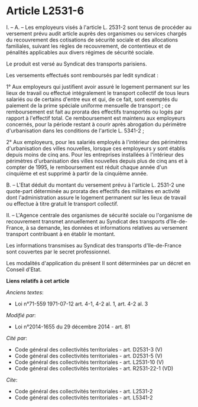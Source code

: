 # Article L2531-6

I. – A. – Les employeurs visés à l'article L. 2531-2 sont tenus de procéder au versement prévu audit article auprès des
organismes ou services chargés du recouvrement des cotisations de sécurité sociale et des allocations familiales, suivant les
règles de recouvrement, de contentieux et de pénalités applicables aux divers régimes de sécurité sociale.

Le produit est versé au Syndicat des transports parisiens.

Les versements effectués sont remboursés par ledit syndicat :

1° Aux employeurs qui justifient avoir assuré le logement permanent sur les lieux de travail ou effectué intégralement le
transport collectif de tous leurs salariés ou de certains d'entre eux et qui, de ce fait, sont exemptés du paiement de la
prime spéciale uniforme mensuelle de transport ; ce remboursement est fait au prorata des effectifs transportés ou logés par
rapport à l'effectif total. Ce remboursement est maintenu aux employeurs concernés, pour la période restant à courir après
abrogation du périmètre d'urbanisation dans les conditions de l'article L. 5341-2 ;

2° Aux employeurs, pour les salariés employés à l'intérieur des périmètres d'urbanisation des villes nouvelles, lorsque ces
employeurs y sont établis depuis moins de cinq ans. Pour les entreprises installées à l'intérieur des périmètres
d'urbanisation des villes nouvelles depuis plus de cinq ans et à compter de 1995, le remboursement est réduit chaque année
d'un cinquième et est supprimé à partir de la cinquième année.

B. – L'Etat déduit du montant du versement prévu à l'article L. 2531-2 une quote-part déterminée au prorata des effectifs des
militaires en activité dont l'administration assure le logement permanent sur les lieux de travail ou effectue à titre
gratuit le transport collectif.

II. – L'Agence centrale des organismes de sécurité sociale ou l'organisme de recouvrement transmet annuellement au Syndicat
des transports d'Ile-de-France, à sa demande, les données et informations relatives au versement transport contribuant à en
établir le montant.

Les informations transmises au Syndicat des transports d'Ile-de-France sont couvertes par le secret professionnel.

Les modalités d'application du présent II sont déterminées par un décret en Conseil d'Etat.

**Liens relatifs à cet article**

_Anciens textes_:

  - Loi n°71-559 1971-07-12 art. 4-1, 4-2 al. 1, art. 4-2 al. 3

_Modifié par_:

  - Loi n°2014-1655 du 29 décembre 2014 - art. 81

_Cité par_:

  - Code général des collectivités territoriales - art. D2531-3 (V)
  - Code général des collectivités territoriales - art. D2531-5 (V)
  - Code général des collectivités territoriales - art. L2531-10 (V)
  - Code général des collectivités territoriales - art. R2531-22-1 (VD)

_Cite_:

  - Code général des collectivités territoriales - art. L2531-2
  - Code général des collectivités territoriales - art. L5341-2
